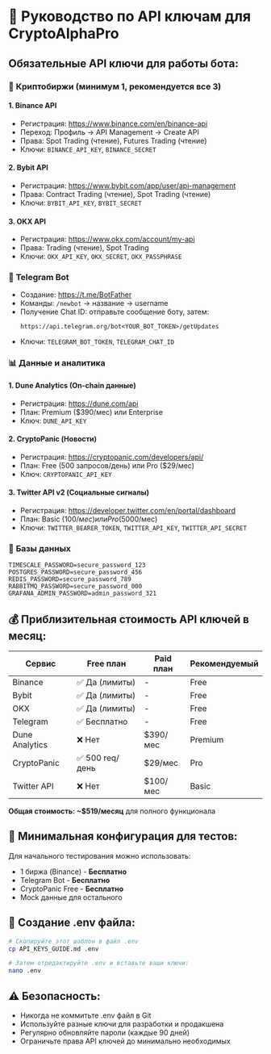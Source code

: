 # 🔑 Руководство по API ключам для CryptoAlphaPro

## Обязательные API ключи для работы бота:

### 🏦 **Криптобиржи** (минимум 1, рекомендуется все 3)

#### 1. **Binance API**
- Регистрация: https://www.binance.com/en/binance-api
- Переход: Профиль → API Management → Create API
- Права: Spot Trading (чтение), Futures Trading (чтение)
- Ключи: `BINANCE_API_KEY`, `BINANCE_SECRET`

#### 2. **Bybit API** 
- Регистрация: https://www.bybit.com/app/user/api-management
- Права: Contract Trading (чтение), Spot Trading (чтение)
- Ключи: `BYBIT_API_KEY`, `BYBIT_SECRET`

#### 3. **OKX API**
- Регистрация: https://www.okx.com/account/my-api
- Права: Trading (чтение), Spot Trading
- Ключи: `OKX_API_KEY`, `OKX_SECRET`, `OKX_PASSPHRASE`

### 📱 **Telegram Bot**
- Создание: https://t.me/BotFather
- Команды: `/newbot` → название → username
- Получение Chat ID: отправьте сообщение боту, затем:
  ```
  https://api.telegram.org/bot<YOUR_BOT_TOKEN>/getUpdates
  ```
- Ключи: `TELEGRAM_BOT_TOKEN`, `TELEGRAM_CHAT_ID`

### 📊 **Данные и аналитика**

#### 1. **Dune Analytics** (On-chain данные)
- Регистрация: https://dune.com/api
- План: Premium ($390/мес) или Enterprise
- Ключ: `DUNE_API_KEY`

#### 2. **CryptoPanic** (Новости)
- Регистрация: https://cryptopanic.com/developers/api/
- План: Free (500 запросов/день) или Pro ($29/мес)
- Ключ: `CRYPTOPANIC_API_KEY`

#### 3. **Twitter API v2** (Социальные сигналы)
- Регистрация: https://developer.twitter.com/en/portal/dashboard
- План: Basic ($100/мес) или Pro ($5000/мес)
- Ключи: `TWITTER_BEARER_TOKEN`, `TWITTER_API_KEY`, `TWITTER_API_SECRET`

### 🔐 **Базы данных**
```env
TIMESCALE_PASSWORD=secure_password_123
POSTGRES_PASSWORD=secure_password_456
REDIS_PASSWORD=secure_password_789
RABBITMQ_PASSWORD=secure_password_000
GRAFANA_ADMIN_PASSWORD=admin_password_321
```

## 💰 **Приблизительная стоимость API ключей в месяц:**

| Сервис | Free план | Paid план | Рекомендуемый |
|--------|-----------|-----------|---------------|
| Binance | ✅ Да (лимиты) | - | Free |
| Bybit | ✅ Да (лимиты) | - | Free |
| OKX | ✅ Да (лимиты) | - | Free |
| Telegram | ✅ Бесплатно | - | Free |
| Dune Analytics | ❌ Нет | $390/мес | Premium |
| CryptoPanic | ✅ 500 req/день | $29/мес | Pro |
| Twitter API | ❌ Нет | $100/мес | Basic |

**Общая стоимость: ~$519/месяц** для полного функционала

## 🎯 **Минимальная конфигурация для тестов:**

Для начального тестирования можно использовать:
- 1 биржа (Binance) - **Бесплатно**
- Telegram Bot - **Бесплатно** 
- CryptoPanic Free - **Бесплатно**
- Mock данные для остального

## 📝 **Создание .env файла:**

```bash
# Скопируйте этот шаблон в файл .env
cp API_KEYS_GUIDE.md .env

# Затем отредактируйте .env и вставьте ваши ключи:
nano .env
```

## ⚠️ **Безопасность:**
- Никогда не коммитьте .env файл в Git
- Используйте разные ключи для разработки и продакшена
- Регулярно обновляйте пароли (каждые 90 дней)
- Ограничьте права API ключей до минимально необходимых 